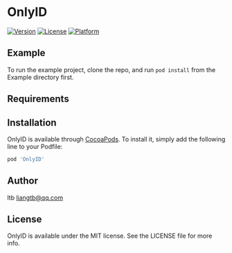 # OnlyID

[![Version](https://img.shields.io/cocoapods/v/OnlyID.svg?style=flat)](https://cocoapods.org/pods/OnlyID)
[![License](https://img.shields.io/cocoapods/l/OnlyID.svg?style=flat)](https://cocoapods.org/pods/OnlyID)
[![Platform](https://img.shields.io/cocoapods/p/OnlyID.svg?style=flat)](https://cocoapods.org/pods/OnlyID)

## Example

To run the example project, clone the repo, and run `pod install` from the Example directory first.

## Requirements

## Installation

OnlyID is available through [CocoaPods](https://cocoapods.org). To install
it, simply add the following line to your Podfile:

```ruby
pod 'OnlyID'
```

## Author

ltb liangtb@qq.com

## License

OnlyID is available under the MIT license. See the LICENSE file for more info.
